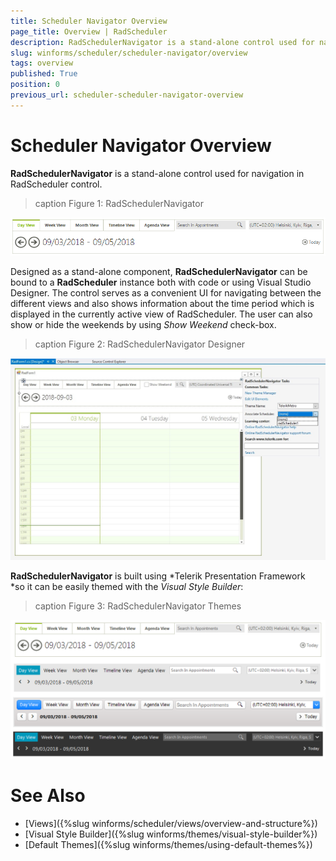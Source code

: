 ```yaml
---
title: Scheduler Navigator Overview
page_title: Overview | RadScheduler
description: RadSchedulerNavigator is a stand-alone control used for navigation in RadScheduler control. 
slug: winforms/scheduler/scheduler-navigator/overview
tags: overview
published: True
position: 0
previous_url: scheduler-scheduler-navigator-overview
---
```


# Scheduler Navigator Overview

__RadSchedulerNavigator__ is a stand-alone control used for navigation in RadScheduler control. 

>caption Figure 1: RadSchedulerNavigator

![scheduler-scheduler-navigator-overview 001](images/scheduler-scheduler-navigator-overview001.png)

Designed as a stand-alone component, __RadSchedulerNavigator__ can be bound to a __RadScheduler__ instance both with code or using Visual Studio Designer. The control serves as a convenient UI for navigating between the different views and also shows information about the time period which is displayed in the currently active view of RadScheduler. The user can also show or hide the weekends by using *Show Weekend* check-box.

>caption Figure 2: RadSchedulerNavigator Designer

![scheduler-scheduler-navigator-overview 002](images/scheduler-scheduler-navigator-overview002.png)

__RadSchedulerNavigator__ is built using *Telerik Presentation Framework *so it can be easily themed with the *Visual Style Builder*:

>caption Figure 3: RadSchedulerNavigator Themes

![scheduler-scheduler-navigator-overview 003](images/scheduler-scheduler-navigator-overview003.png)

# See Also

* [Views]({%slug winforms/scheduler/views/overview-and-structure%})
* [Visual Style Builder]({%slug winforms/themes/visual-style-builder%})
* [Default Themes]({%slug winforms/themes/using-default-themes%})